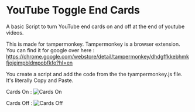 # YouTube Toggle End Cards
A basic Script to turn YouTube end cards on and off at the end of youtube videos. 

This is made for tampermonkey. 
Tampermonkey is a browser extension. You can find it for google over here :
https://chrome.google.com/webstore/detail/tampermonkey/dhdgffkkebhmkfjojejmpbldmpobfkfo?hl=en

You create a script and add the code from the the tyampermonkey.js file. 
It's literally Copy and Paste.

Cards On :
![Cards On](https://user-images.githubusercontent.com/91721679/135584237-e48fe02a-9db6-4aee-a402-d2e5940c3c52.PNG)

Cards Off :
![Cards Off](https://user-images.githubusercontent.com/91721679/135584229-fee462da-1dca-417b-bb0b-c330677ce965.PNG)
